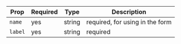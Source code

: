 | Prop    | Required | Type   | Description                     |
| ------- | -------- | ------ | ------------------------------- |
| `name`  | yes      | string | required, for using in the form |
| `label` | yes      | string | required                        |
